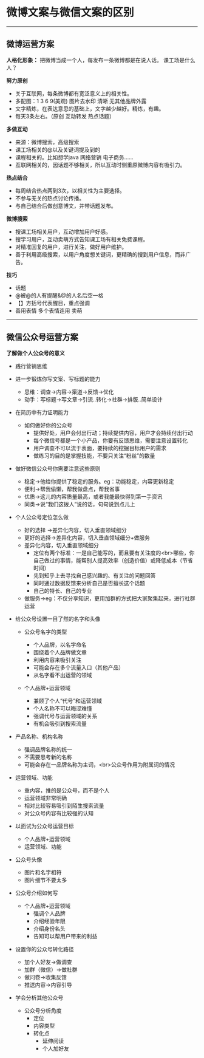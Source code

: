 # 微博文案与微信文案的区别
---

## 微博运营方案

**人格化形象：** 把微博当成一个人，每发布一条微博都是在说人话。 课工场是什么人？

**努力原创**
- 关于互联网，每条微博都有宽泛意义上的相关性。
- 多配图：1 3 6 9(美观) 图片去水印 清晰 无其他品牌外露
- 文字精炼，在表达意思的基础上，文字越少越好。精炼，有趣。
- 每天3条左右。（原创 互动转发 热点话题）

**多做互动**
- 来源：微博搜索，高级搜索
- 课工场相关的@以及关键词提及到的
- 课程相关的。比如想学java 网络营销 电子商务……
- 互联网相关的，因话题不够相关，所以互动时侧重原微博内容有吸引力。

**热点结合**
- 每周结合热点两到3次，以相关性为主要选择。
- 不参与无关的热点讨论传播。
- 与自己结合后做创意博文，并带话题发布。

**微博搜索**
- 搜课工场相关用户，互动增加用户好感。
- 搜学习用户，互动卖萌方式告知课工场有相关免费课程。
- 对精准回复的用户，进行关注，做好用户维护。
- 善于利用高级搜索，以用户角度想关键词，更精确的搜到用户信息，而非广告。

**技巧**
- 话题
- @被@的人有提醒&@的人名后空一格
- 【】方括号代表醒目，重点强调
- 善用表情 多个表情连用 卖萌

---

## 微信公众号运营方案

**了解做个人公众号的意义**

- 践行营销思维

- 进一步锻炼你写文案、写标题的能力
  - 思维：调查→内容→渠道→反馈→优化
  - 动手：写标题→写文章→引流..转化→社群→排版..简单设计

- 在简历中有力证明能力
  - 如何做好你的公众号
    - 提供好处，用户会付出行动；持续提供内容，用户才会持续付出行动
    - 每个微信号都是一个小产品，你要有反馈思维，需要注意设置转化
    - 用户调查不可以流于表面，要持续的挖掘目标用户的需求
    - 做练习的目的是掌握技能，不要只关注“粉丝”的数量

- 做好微信公众号你需要注意这些原则
  - 稳定→他给你提供了稳定的服务。eg：功能稳定，内容更新稳定
  - 便利→帮我偷懒，帮我做盘点，帮我省事
  - 优质→这儿的内容质量最高，或者我能最快得到第一手资讯
  - 同类→说“我们这拨人”说的话，句句说到点儿上

- 个人公众号定位怎么做
  - 好的选择 →差异化内容，切入垂直领域细分
  - 更好的选择→差异化内容，切入垂直领域细分+做服务
  - 差异化内容，切入垂直领域细分
    - 定位有两个标准：一是自己能写的，而且要有关注度的&lt;br&gt;哪些，你自己做过的事情，能帮别人提高效率（创造价值）或降低成本（节省时间）
    - 先到知乎上去寻找自己感兴趣的、有关注的问题回答
    - 同时通过数据反馈来分析自己是否擅长这个话题
    - 自己的特长、自己的专业
  - 做服务→eg：不仅分享知识，更用加群的方式把大家聚集起来，进行社群运营

- 给公众号设置一目了然的名字和头像
  - 公众号名字的类型
    - 个人品牌，以名字命名
    - 围绕着个人品牌做文章
    - 利用内容来吸引关注
    - 可能会存在多个流量入口（其他产品）
    - 从名字看不出运营的领域

  - 个人品牌+运营领域
    - 兼顾了个人“代号”和运营领域
    - 个人名称不可以晦涩难懂
    - 强调代号与运营领域的关系
    - 有机会吸引到搜索流量

- 产品名称、机构名称
  - 强调品牌名称的统一
  - 不需要思考新的名称
  - 可能会存在一品牌名称为主词，&lt;br&gt;公众号作用为附属词的情况

- 运营领域、功能
  - 重内容，推的是公众号，而不是个人
  - 运营领域非常明确
  - 相对比较容易吸引到陌生搜索流量
  - 对公众号内容有比较强的认知

- 以面试为公众号运营目标
  - 个人品牌+运营领域
  - 运营领域、功能

- 公众号头像
  - 图片和名字相符
  - 图片细节不要太多

- 公众号介绍如何写
  - 个人品牌+运营领域
    - 强调个人品牌
    - 介绍经验年限
    - 介绍身份名头
    - 告知可以帮用户带来的利益

- 设置你的公众号转化路径
  - 加个人好友→做调查
  - 加群（微信）→做社群
  - 做问卷→收集反馈
  - 推送内容→内容引导

- 学会分析其他公众号
  - 公众号分析角度
    - 定位
    - 内容类型
    - 转化点
      - 延伸阅读
      - 个人加好友
